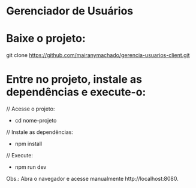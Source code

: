 # Gerenciador de Usuários

# Baixe o projeto:
git clone https://github.com/mairanymachado/gerencia-usuarios-client.git

# Entre no projeto, instale as dependências e execute-o:
// Acesse o projeto:
  - cd nome-projeto

// Instale as dependências:
  - npm install

// Execute:
  - npm run dev

Obs.: Abra o navegador e acesse manualmente http://localhost:8080.
